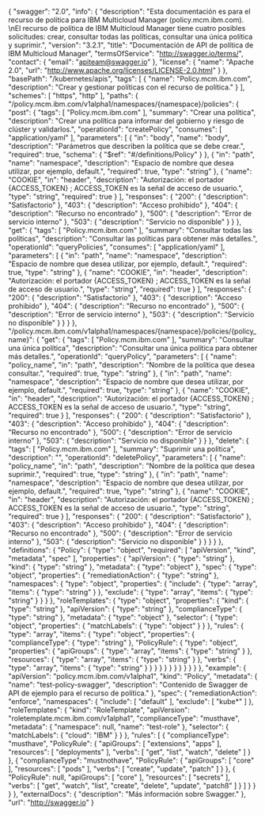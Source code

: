 {
    "swagger": "2.0",
  "info": {
      "description": "Esta documentación es para el recurso de política para IBM Multicloud Manager (policy.mcm.ibm.com). \nEl recurso de política de IBM Multicloud Manager tiene cuatro posibles solicitudes: crear, consultar todas las políticas, consultar una única política y suprimir.",
      "version": "3.2.1",
      "title": "Documentación de API de política de IBM Multicloud Manager",
      "termsOfService": "http://swagger.io/terms/",
      "contact": {
        "email": "apiteam@swagger.io"
      },
      "license": {
        "name": "Apache 2.0",
        "url": "http://www.apache.org/licenses/LICENSE-2.0.html"
      }
    },
    "basePath": "/kubernetes/apis",
    "tags": [
      {
        "name": "Policy.mcm.ibm.com",
        "description": "Crear y gestionar políticas con el recurso de política."
      }
    ],
    "schemes": [
      "https",
      "http"
    ],
    "paths": {
      "/policy.mcm.ibm.com/v1alpha1/namespaces/{namespace}/policies": {
        "post": {
          "tags": [
            "Policy.mcm.ibm.com"
          ],
          "summary": "Crear una política",
          "description": "Crear una política para informar del gobierno y riesgo de clúster y validarlos.",
          "operationId": "createPolicy",
          "consumes": [
            "application/yaml"
          ],
          "parameters": [
            {
              "in": "body",
              "name": "body",
              "description": "Parámetros que describen la política que se debe crear.",
              "required": true,
              "schema": {
                "$ref": "#/definitions/Policy"
              }
            },
            {
              "in": "path",
              "name": "namespace",
              "description": "Espacio de nombre que desea utilizar, por ejemplo, default.",
              "required": true,
              "type": "string"
            },
            {
              "name": "COOKIE",
              "in": "header",
              "description": "Autorización: el portador {ACCESS_TOKEN} ; ACCESS_TOKEN es la señal de acceso de usuario.",
              "type": "string",
              "required": true
            }
          ],
          "responses": {
            "200": {
              "description": "Satisfactorio"
            },
            "403": {
              "description": "Acceso prohibido"
            },
            "404": {
              "description": "Recurso no encontrado"
            },
            "500": {
              "description": "Error de servicio interno"
            },
            "503": {
              "description": "Servicio no disponible"
            }
          }
        },
        "get": {
          "tags": [
            "Policy.mcm.ibm.com"
          ],
          "summary": "Consultar todas las políticas",
          "description": "Consultar las políticas para obtener más detalles.",
          "operationId": "queryPolicies",
          "consumes": [
            "application/yaml"
          ],
          "parameters": [
            {
              "in": "path",
              "name": "namespace",
              "description": "Espacio de nombre que desea utilizar, por ejemplo, default.",
              "required": true,
              "type": "string"
            },
            {
              "name": "COOKIE",
              "in": "header",
              "description": "Autorización: el portador {ACCESS_TOKEN} ; ACCESS_TOKEN es la señal de acceso de usuario.",
              "type": "string",
              "required": true
            }
          ],
          "responses": {
            "200": {
              "description": "Satisfactorio"
            },
            "403": {
              "description": "Acceso prohibido"
            },
            "404": {
              "description": "Recurso no encontrado"
            },
            "500": {
              "description": "Error de servicio interno"
            },
            "503": {
              "description": "Servicio no disponible"
            }
          }
        }
      },
      "/policy.mcm.ibm.com/v1alpha1/namespaces/{namespace}/policies/{policy_name}": {
        "get": {
          "tags": [
            "Policy.mcm.ibm.com"
          ],
          "summary": "Consultar una única política",
          "description": "Consultar una única política para obtener más detalles.",
          "operationId": "queryPolicy",
          "parameters": [
            {
              "name": "policy_name",
              "in": "path",
              "description": "Nombre de la política que desea consultar.",
              "required": true,
              "type": "string"
            },
            {
              "in": "path",
              "name": "namespace",
              "description": "Espacio de nombre que desea utilizar, por ejemplo, default.",
              "required": true,
              "type": "string"
            },
            {
              "name": "COOKIE",
              "in": "header",
              "description": "Autorización: el portador {ACCESS_TOKEN} ; ACCESS_TOKEN es la señal de acceso de usuario.",
              "type": "string",
              "required": true
            }
          ],
          "responses": {
            "200": {
              "description": "Satisfactorio"
            },
            "403": {
              "description": "Acceso prohibido"
            },
            "404": {
              "description": "Recurso no encontrado"
            },
            "500": {
              "description": "Error de servicio interno"
            },
            "503": {
              "description": "Servicio no disponible"
            }
          }
        },
        "delete": {
          "tags": [
            "Policy.mcm.ibm.com"
          ],
          "summary": "Suprimir una política",
          "description": "",
          "operationId": "deletePolicy",
          "parameters": [
            {
              "name": "policy_name",
              "in": "path",
              "description": "Nombre de la política que desea suprimir.",
              "required": true,
              "type": "string"
            },
            {
              "in": "path",
              "name": "namespace",
              "description": "Espacio de nombre que desea utilizar, por ejemplo, default.",
              "required": true,
              "type": "string"
            },
            {
              "name": "COOKIE",
              "in": "header",
              "description": "Autorización: el portador {ACCESS_TOKEN} ; ACCESS_TOKEN es la señal de acceso de usuario.",
              "type": "string",
              "required": true
            }
          ],
          "responses": {
            "200": {
              "description": "Satisfactorio"
            },
            "403": {
              "description": "Acceso prohibido"
            },
            "404": {
              "description": "Recurso no encontrado"
            },
            "500": {
              "description": "Error de servicio interno"
            },
            "503": {
              "description": "Servicio no disponible"
            }
          }
        }
      }
    },
    "definitions": {
      "Policy": {
        "type": "object",
        "required": [
          "apiVersion",
          "kind",
          "metadata",
          "spec"
        ],
        "properties": {
          "apiVersion": {
            "type": "string"
          },
          "kind": {
            "type": "string"
          },
          "metadata": {
            "type": "object"
          },
         "spec": {
            "type": "object",
            "properties": {
              "remediationAction": {
                "type": "string"
              },
              "namespaces": {
                "type": "object",
                "properties": {
                  "include": {
                    "type": "array",
                    "items": {
                      "type": "string"
                    }
                  },
                  "exclude": {
                    "type": "array",
                    "items": {
                      "type": "string"
                    }
                  }
                }
              },
              "roleTemplates": {
                "type": "object",
                "properties": {
                  "kind": {
                    "type": "string"
                  },
                  "apiVersion": {
                    "type": "string"
                  },
                  "complianceType": {
                    "type": "string"
                  },
                  "metadata": {
                    "type": "object"
                  },
                  "selector": {
                    "type": "object",
                    "properties": {
                      "matchLabels": {
                        "type": "object"
                      }
                    }
                  },
                  "rules": {
                    "type": "array",
                    "items": {
                      "type": "object",
                      "properties": {
                        "complianceType": {
                          "type": "string"
                        },
                        "PolicyRule": {
                          "type": "object",
                          "properties": {
                            "apiGroups": {
                              "type": "array",
                              "items": {
                                "type": "string"
                              }
                            },
                            "resources": {
                              "type": "array",
                              "items": {
                                "type": "string"
                              }
                            },
                            "verbs": {
                              "type": "array",
                              "items": {
                                "type": "string"
                              }
                            }
                          }
                        }
                      }
                    }
                  }
                }
              }
            }
          }
        },
        "example": {
          "apiVersion": "policy.mcm.ibm.com/v1alpha1",
          "kind": "Policy",
          "metadata": {
            "name": "test-policy-swagger",
            "description": "Contenido de Swagger de API de ejemplo para el recurso de política."
          },
         "spec": {
            "remediationAction": "enforce",
            "namespaces": {
              "include": [
                "default"
              ],
              "exclude": [
                "kube*"
              ]
            },
            "roleTemplates": {
              "kind": "RoleTemplate",
              "apiVersion": "roletemplate.mcm.ibm.com/v1alpha1",
              "complianceType": "musthave",
              "metadata": {
                "namespace": null,
                "name": "test-role"
              },
              "selector": {
                "matchLabels": {
                  "cloud": "IBM"
                }
              }
            },
            "rules": [
              {
                "complianceType": "musthave",
                "PolicyRule": {
                  "apiGroups": [
                    "extensions",
                    "apps"
                  ],
                  "resources": [
                    "deployments"
                  ],
                  "verbs": [
                    "get",
                    "list",
                    "watch",
                    "delete"
                  ]
                }
              },
              {
                "complianceType": "mustnothave",
                "PolicyRule": {
                  "apiGroups": [
                    "core"
                  ],
                  "resources": [
                    "pods"
                  ],
                  "verbs": [
                    "create",
                    "update",
                    "patch"
                  ]
                }
              },
              {
                "PolicyRule": null,
                "apiGroups": [
                  "core"
                ],
                "resources": [
                  "secrets"
                ],
                "verbs": [
                  "get",
                  "watch",
                  "list",
                  "create",
                  "delete",
                  "update",
                  "patchß"
                ]
              }
            ]
          }
        }
      }
    },
    "externalDocs": {
      "description": "Más información sobre Swagger."
    },
    "url": "http://swagger.io"
  }
